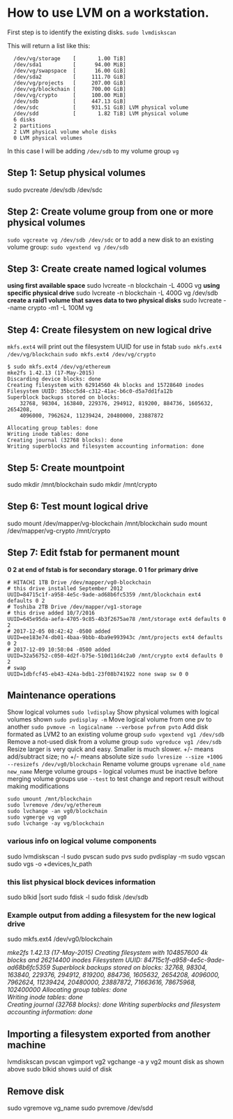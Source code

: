 # How to use LVM on a workstation.

First step is to identify the existing disks.
`sudo lvmdiskscan`

This will return a list like this:
```
  /dev/vg/storage    [       1.00 TiB] 
  /dev/sda1          [      94.00 MiB] 
  /dev/vg/swapspace  [      16.00 GiB] 
  /dev/sda2          [     111.70 GiB] 
  /dev/vg/projects   [     207.00 GiB] 
  /dev/vg/blockchain [     700.00 GiB] 
  /dev/vg/crypto     [     100.00 MiB] 
  /dev/sdb           [     447.13 GiB] 
  /dev/sdc           [     931.51 GiB] LVM physical volume
  /dev/sdd           [       1.82 TiB] LVM physical volume
  6 disks
  2 partitions
  2 LVM physical volume whole disks
  0 LVM physical volumes
```
In this case I will be adding `/dev/sdb` to my volume group `vg`

## Step 1: Setup physical volumes
sudo pvcreate /dev/sdb /dev/sdc

## Step 2: Create volume group from one or more physical volumes
`sudo vgcreate vg /dev/sdb /dev/sdc`
or to add a new disk to an existing volume group:
`sudo vgextend vg /dev/sdb`


## Step 3: Create create named logical volumes
**using first available space**
sudo lvcreate -n blockchain -L 400G vg
**using specific physical drive**
sudo lvcreate -n blockchain -L 400G vg /dev/sdb
**create a raid1 volume that saves data to two physical disks**
sudo lvcreate --name crypto -m1 -L 100M vg

## Step 4: Create filesystem on new logical drive
`mkfs.ext4` will print out the filesystem UUID for use in fstab
`sudo mkfs.ext4 /dev/vg/blockchain`
`sudo mkfs.ext4 /dev/vg/crypto`

```
$ sudo mkfs.ext4 /dev/vg/ethereum
mke2fs 1.42.13 (17-May-2015)
Discarding device blocks: done
Creating filesystem with 62914560 4k blocks and 15728640 inodes
Filesystem UUID: 35bcc5d4-c312-41ac-b6c0-d5a7dd1fa12b
Superblock backups stored on blocks:
	32768, 98304, 163840, 229376, 294912, 819200, 884736, 1605632, 2654208,
	4096000, 7962624, 11239424, 20480000, 23887872

Allocating group tables: done
Writing inode tables: done
Creating journal (32768 blocks): done
Writing superblocks and filesystem accounting information: done
```

## Step 5: Create mountpoint
sudo mkdir /mnt/blockchain
sudo mkdir /mnt/crypto

## Step 6: Test mount logical drive
sudo mount /dev/mapper/vg-blockchain /mnt/blockchain
sudo mount /dev/mapper/vg-crypto /mnt/crypto

## Step 7: Edit fstab for permanent mount
**0 2 at end of fstab is for secondary storage.  0 1 for primary drive**
```
# HITACHI 1TB Drive /dev/mapper/vg0-blockchain
# this drive installed September 2012
UUID=84715c1f-a958-4e5c-9ade-ad68b6fc5359 /mnt/blockchain ext4 defaults 0 2
# Toshiba 2TB Drive /dev/mapper/vg1-storage
# this drive added 10/7/2016
UUID=645e95da-aefa-4705-9c85-4b3f2675ae78 /mnt/storage ext4 defaults 0 2
# 2017-12-05 08:42:42 -0500 added
UUID=ee183e74-db01-4baa-9bbb-4ba9e993943c /mnt/projects ext4 defaults 0 2
# 2017-12-09 10:50:04 -0500 added
UUID=32a56752-c050-4d2f-b75e-510d11d4c2a0 /mnt/crypto ext4 defaults 0 2
# swap
UUID=1dbfcf45-eb43-424a-bdb1-23f08b741922 none swap sw 0 0
```

## Maintenance operations
Show logical volumes
`sudo lvdisplay`
Show physical volumes with logical volumes shown
`sudo pvdisplay -m`
Move logical volume from one pv to another
`sudo pvmove -n logicalname --verbose pvfrom pvto`
Add disk formated as LVM2 to an existing volume group
`sudo vgextend vg1 /dev/sdb`
Remove a not-used disk from a volume group
`sudo vgreduce vg1 /dev/sdb`
Resize larger is very quick and easy.  Smaller is much slower.
+/-  means add/subtract size; no +/- means absolute size
`sudo lvresize --size +100G --resizefs /dev/vg0/blockchain`
Rename volume groups
`vgrename old_name new_name`
Merge volume groups - logical volumes must be inactive before merging volume groups
use `--test` to test change and report result without making modifications
```
sudo umount /mnt/blockchain
sudo lvremove /dev/vg/ethereum
sudo lvchange -an vg0/blockchain
sudo vgmerge vg vg0
sudo lvchange -ay vg/blockchain
```


### various info on logical volume components
sudo lvmdiskscan -l
sudo pvscan
sudo pvs
sudo pvdisplay -m
sudo vgscan
sudo vgs -o +devices,lv_path

### this list physical block devices information
sudo blkid |sort
sudo fdisk -l
sudo fdisk /dev/sdb

### Example output from adding a filesystem for the new logical drive
sudo mkfs.ext4 /dev/vg0/blockchain

_mke2fs 1.42.13 (17-May-2015)
Creating filesystem with 104857600 4k blocks and 26214400 inodes
Filesystem UUID: 84715c1f-a958-4e5c-9ade-ad68b6fc5359
Superblock backups stored on blocks:
32768, 98304, 163840, 229376, 294912, 819200, 884736, 1605632, 2654208,
4096000, 7962624, 11239424, 20480000, 23887872, 71663616, 78675968,
102400000
Allocating group tables: done                            
Writing inode tables: done                            
Creating journal (32768 blocks): done
Writing superblocks and filesystem accounting information: done_


## Importing a filesystem exported from another machine

lvmdiskscan
pvscan
vgimport vg2
vgchange -a y vg2
mount disk as shown above
sudo blkid shows uuid of disk


## Remove disk
sudo vgremove vg_name
sudo pvremove /dev/sdd

